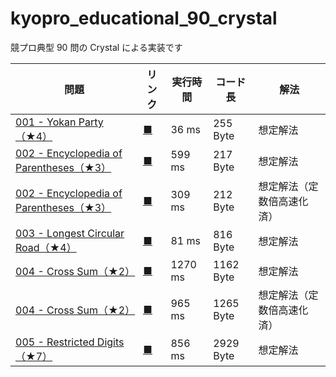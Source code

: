 # kyopro_educational_90_crystal

競プロ典型 90 問の Crystal による実装です

| 問題                                                                                               | リンク                                                                                    | 実行時間 | コード長  | 解法                       |
| -------------------------------------------------------------------------------------------------- | ----------------------------------------------------------------------------------------- | -------- | --------- | -------------------------- |
| [001 - Yokan Party（★4）](https://atcoder.jp/contests/typical90/tasks/typical90_a)                 | [<u>■</u>](https://github.com/yuruhi/kyopro_educational_90_crystal/blob/main/code/1.cr)   | 36 ms    | 255 Byte  | 想定解法                   |
| [002 - Encyclopedia of Parentheses（★3）](https://atcoder.jp/contests/typical90/tasks/typical90_b) | [<u>■</u>](https://github.com/yuruhi/kyopro_educational_90_crystal/blob/main/code/2_1.cr) | 599 ms   | 217 Byte  | 想定解法                   |
| [002 - Encyclopedia of Parentheses（★3）](https://atcoder.jp/contests/typical90/tasks/typical90_b) | [<u>■</u>](https://github.com/yuruhi/kyopro_educational_90_crystal/blob/main/code/2_2.cr) | 309 ms   | 212 Byte  | 想定解法（定数倍高速化済） |
| [003 - Longest Circular Road（★4）](https://atcoder.jp/contests/typical90/tasks/typical90_c)       | [<u>■</u>](https://github.com/yuruhi/kyopro_educational_90_crystal/blob/main/code/3.cr)   | 81 ms    | 816 Byte  | 想定解法                   |
| [004 - Cross Sum（★2）](https://atcoder.jp/contests/typical90/tasks/typical90_d)                   | [<u>■</u>](https://github.com/yuruhi/kyopro_educational_90_crystal/blob/main/code/4_1.cr) | 1270 ms  | 1162 Byte | 想定解法                   |
| [004 - Cross Sum（★2）](https://atcoder.jp/contests/typical90/tasks/typical90_d)                   | [<u>■</u>](https://github.com/yuruhi/kyopro_educational_90_crystal/blob/main/code/4_2.cr) | 965 ms   | 1265 Byte | 想定解法（定数倍高速化済） |
| [005 - Restricted Digits（★7）](https://atcoder.jp/contests/typical90/tasks/typical90_e)           | [<u>■</u>](https://github.com/yuruhi/kyopro_educational_90_crystal/blob/main/code/5.cr)   | 856 ms   | 2929 Byte | 想定解法                   |
